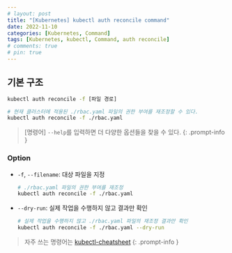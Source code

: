 ```yaml
---
# layout: post
title: "[Kubernetes] kubectl auth reconcile command"
date: 2022-11-10
categories: [Kubernetes, Command]
tags: [Kubernetes, kubectl, Command, auth reconcile]
# comments: true
# pin: true
---
```


## 기본 구조

```bash
kubectl auth reconcile -f [파일 경로]

# 현재 클러스터에 적용된 ./rbac.yaml 파일의 권한 부여를 재조정할 수 있다.
kubectl auth reconcile -f ./rbac.yaml
```

> [명령어] `--help`를 입력하면 더 다양한 옵션들을 찾을 수 있다.
{: .prompt-info }

### Option

- `-f`, `--filename`: 대상 파일을 지정
    ```bash
    # ./rbac.yaml 파일의 권한 부여를 재조정
    kubectl auth reconcile -f ./rbac.yaml
    ```

- `--dry-run`: 실제 작업을 수행하지 않고 결과만 확인
    ```bash
    # 실제 작업을 수행하지 않고 ./rbac.yaml 파일의 재조정 결과만 확인
    kubectl auth reconcile -f ./rbac.yaml --dry-run
    ```

> 자주 쓰는 명령어는 [kubectl-cheatsheet](https://kubernetes.io/docs/reference/kubectl/cheatsheet/)
{: .prompt-info }